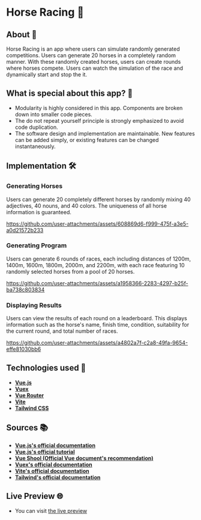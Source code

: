 # Horse Racing 🏇

## About 🔎

Horse Racing is an app where users can simulate randomly generated competitions. Users can generate 20 horses in a completely random manner. With these randomly created horses, users can create rounds where horses compete. Users can watch the simulation of the race and dynamically start and stop the it.

## What is special about this app? 💎

- Modularity is highly considered in this app. Components are broken down into smaller code pieces.
- The do not repeat yourself principle is strongly emphasized to avoid code duplication.
- The software design and implementation are maintainable. New features can be added simply, or existing features can be changed instantaneously.

## Implementation 🛠️

### Generating Horses

Users can generate 20 completely different horses by randomly mixing 40 adjectives, 40 nouns, and 40 colors. The uniqueness of all horse information is guaranteed.

https://github.com/user-attachments/assets/608869d6-f999-475f-a3e5-a0d21572b233

### Generating Program

Users can generate 6 rounds of races, each including distances of 1200m, 1400m, 1600m, 1800m, 2000m, and 2200m, with each race featuring 10 randomly selected horses from a pool of 20 horses.

https://github.com/user-attachments/assets/a1958366-2283-4297-b25f-ba738c803834

### Displaying Results

Users can view the results of each round on a leaderboard. This displays information such as the horse's name, finish time, condition, suitability for the current round, and total number of races.

https://github.com/user-attachments/assets/a4802a7f-c2a8-49fa-9654-effe81030bb6

## Technologies used 🤖

- **<a href="https://vuejs.org/">Vue.js</a>**
- **<a href="https://vuex.vuejs.org/">Vuex</a>**
- **<a href="https://router.vuejs.org/">Vue Router</a>**
- **<a href="https://vitejs.dev/">Vite</a>**
- **<a href="https://tailwindcss.com/">Tailwind CSS</a>**

## Sources 📚

- **<a href="https://vuejs.org/guide/introduction.html">Vue.js's official documentation</a>**
- **<a href="https://vuejs.org/tutorial/#step-1">Vue.js's official tutorial</a>**
- **<a href="https://vueschool.io/">Vue Shool (Official Vue document's recommendation)</a>**
- **<a href="https://vuex.vuejs.org/guide/">Vuex's official documentation</a>**
- **<a href="https://vitejs.dev/guide/">Vite's official documentation</a>**
- **<a href="https://tailwindcss.com/docs/installation">Tailwind's official documentation</a>**

## Live Preview 🌐

- You can visit <a href="https://example.com">the live preview</a>
